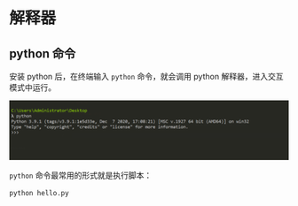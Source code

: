 # 解释器

## python 命令

安装 python 后，在终端输入 `python` 命令，就会调用 python 解释器，进入交互模式中运行。

![进入交互模式](../img/interactive_mode.png)

`python` 命令最常用的形式就是执行脚本：

```python
python hello.py
```

